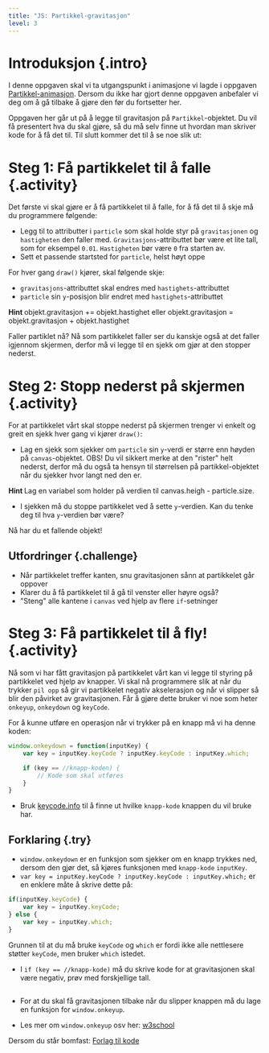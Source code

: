 ```yaml
---
title: "JS: Partikkel-gravitasjon"
level: 3
---
```


# Introduksjon {.intro}
I denne oppgaven skal vi ta utgangspunkt i animasjone vi lagde i  oppgaven [Partikkel-animasjon](../partikkel_animasjon/partikkel_animasjon.html). Dersom du ikke har gjort denne oppgaven anbefaler vi deg om å gå tilbake å gjøre den før du fortsetter her.

Oppgaven her går ut på å legge til gravitasjon på `Partikkel`-objektet. Du vil få presentert hva du skal gjøre, så du må selv finne ut hvordan man skriver kode for å få det til. Til slutt kommer det til å se noe slik ut:

<script>


        var canvas, ctx;

        var particle = {
            x: 125,
            y: 0,
            gravity: 0.05,
            gravitySpeed: 0,
            size: 10

        };

        window.onload = function() {
            canvas = document.getElementById("canvas");
            ctx = canvas.getContext("2d");
            setInterval(draw, 30);
        };


        function draw() {
            ctx.clearRect(0,0,250,250);

            ctx.fillStyle = 'red';
            ctx.fillRect(particle.x, particle.y,particle.size,particle.size);

            particle.gravitySpeed += particle.gravity;
            particle.y += particle.gravitySpeed;

            kant = canvas.height - particle.size;
            if(particle.y > kant){
                particle.y = kant;
                particle.gravitySpeed = 0;

                setTimeout(function() { particle.y = 0; }, 2000);
            }

        }

</script>

<canvas id="canvas" width="250" height="250"></canvas>

# Steg 1: Få partikkelet til å falle {.activity}
Det første vi skal gjøre er å få partikkelet til å falle, for å få det til å skje må du programmere følgende:
+ Legg til to attributter i `particle` som skal holde styr på `gravitasjonen` og `hastigheten` den faller med. `Gravitasjons`-attributtet bør være et lite tall, som for eksempel `0.01`. `Hastigheten` bør være `0` fra starten av.
+ Sett et passende startsted for `particle`, helst høyt oppe

For hver gang `draw()` kjører, skal følgende skje:
+ `gravitasjons`-attributtet skal endres med `hastighets`-attributtet
+ `particle` sin `y`-posisjon blir endret med `hastighets`-attributtet

<toggle>
    <strong> Hint </strong>
    <hide>
    objekt.gravitasjon += objekt.hastighet eller objekt.gravitasjon = objekt.gravitasjon + objekt.hastighet
    </hide>
</toggle>



Faller partiklet nå? Nå som partikkelet faller ser du kanskje også at det faller igjennom skjermen, derfor må vi legge til en sjekk om gjør at den stopper nederst.

# Steg 2: Stopp nederst på skjermen {.activity}
For at partikkelet vårt skal stoppe nederst på skjermen trenger vi enkelt og greit en sjekk hver gang vi kjører `draw()`:
+ Lag en sjekk som sjekker om `particle` sin `y`-verdi er større enn høyden på `canvas`-objektet.
OBS! Du vil sikkert merke at den "rister" helt nederst, derfor må du også ta hensyn til størrelsen på partikkel-objektet når du sjekker hvor langt ned den er.

<toggle>
    <strong> Hint </strong>
    <hide>
    Lag en variabel som holder på verdien til canvas.heigh - particle.size.
    </hide>
</toggle>

+ I sjekken må du stoppe partikkelet ved å sette `y`-verdien. Kan du tenke deg til hva `y`-verdien bør være?

Nå har du et fallende objekt!

## Utfordringer {.challenge}
+ Når partikkelet treffer kanten, snu gravitasjonen sånn at partikkelet går oppover
+ Klarer du å få partikkelet til å gå til venster eller høyre også?
+ "Steng" alle kantene i `canvas` ved hjelp av flere `if`-setninger

# Steg 3: Få partikkelet til å fly! {.activity}
Nå som vi har fått gravitasjon på partikkelet vårt kan vi legge til styring på partikkelet ved hjelp av knapper. Vi skal nå programmere slik at når du trykker `pil opp` så gir vi partikkelet negativ akselerasjon og når vi slipper så blir den påvirket av gravitasjonen. Får å gjøre dette bruker vi noe som heter `onkeyup`, `onkeydown` og `keyCode`.

For å kunne utføre en operasjon når vi trykker på en knapp må vi ha denne koden:

```js
window.onkeydown = function(inputKey) {
    var key = inputKey.keyCode ? inputKey.keyCode : inputKey.which;

    if (key == //knapp-koden) {
        // Kode som skal utføres
    }
}
```
+ Bruk [keycode.info](http://keycode.info) til å finne ut hvilke `knapp-kode` knappen du vil bruke har.

## Forklaring {.try}
+ `window.onkeydown` er en funksjon som sjekker om en knapp trykkes ned, dersom den gjør det, så kjøres funksjonen med `knapp-kode` `inputKey`.
+ `var key = inputKey.keyCode ? inputKey.keyCode : inputKey.which;` er en enklere måte å skrive dette på:
```js
if(inputKey.keyCode) {
    var key = inputKey.keyCode;
} else {
    var key = inputKey.which;
}
```

Grunnen til at du må bruke `keyCode` og `which` er fordi ikke alle nettlesere støtter `keyCode`, men bruker `which` istedet.

+ I `if (key == //knapp-kode)` må du skrive kode for at gravitasjonen skal være negativ, prøv med forskjellige tall.

##

+ For at du skal få gravitasjonen tilbake når du slipper knappen må du lage en funksjon for `window.onkeyup`.

+ Les mer om `window.onkeyup` osv her: [w3school](http://www.w3schools.com/jsref/event_onkeydown.asp)


Dersom du står bomfast: [Forlag til kode](https://jsbin.com/sezumakiyo/edit?html,output)

